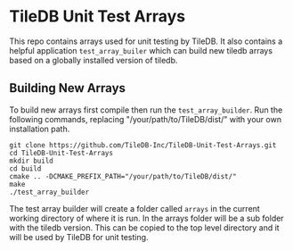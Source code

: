 # TileDB Unit Test Arrays

This repo contains arrays used for unit testing by TileDB. It also contains a helpful application `test_array_builer`
which can build new tiledb arrays based on a globally installed version of tiledb.

## Building New Arrays

To build new arrays first compile then run the `test_array_builder`. Run
the following commands, replacing "/your/path/to/TileDB/dist/" with your own
installation path.

```
git clone https://github.com/TileDB-Inc/TileDB-Unit-Test-Arrays.git
cd TileDB-Unit-Test-Arrays
mkdir build
cd build
cmake .. -DCMAKE_PREFIX_PATH="/your/path/to/TileDB/dist/"
make
./test_array_builder
```

The test array builder will create a folder called `arrays` in the current working directory of where it is run.
In the arrays folder will be a sub folder with the tiledb version. This can be copied to the top level directory
and it will be used by TileDB for unit testing.
